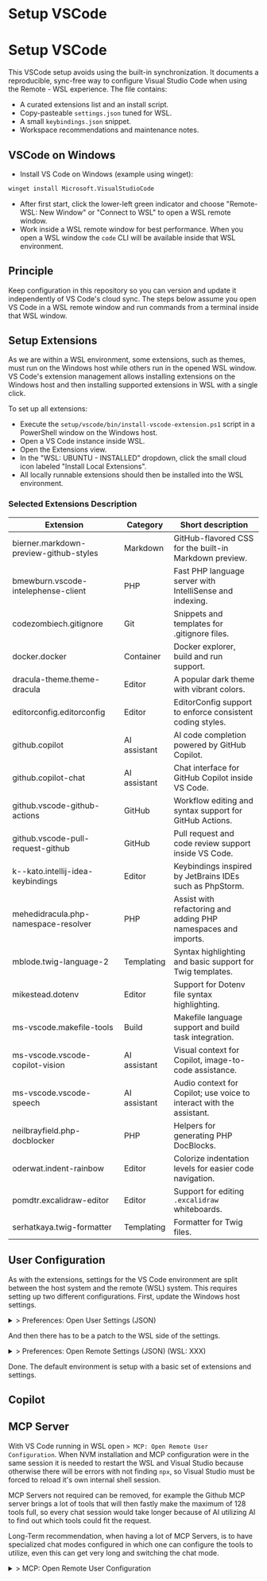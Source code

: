 # Setup VSCode
# Setup VSCode

This VSCode setup avoids using the built-in synchronization. It documents a reproducible, sync-free way to configure Visual Studio Code when using the Remote - WSL experience. The file contains:

- A curated extensions list and an install script.
- Copy-pasteable `settings.json` tuned for WSL.
- A small `keybindings.json` snippet.
- Workspace recommendations and maintenance notes.

## VSCode on Windows

- Install VS Code on Windows (example using winget):

```bash
winget install Microsoft.VisualStudioCode
```

- After first start, click the lower-left green indicator and choose "Remote-WSL: New Window" or "Connect to WSL" to open a WSL remote window.
- Work inside a WSL remote window for best performance. When you open a WSL window the `code` CLI will be available inside that WSL environment.

## Principle

Keep configuration in this repository so you can version and update it independently of VS Code's cloud sync. The steps below assume you open VS Code in a WSL remote window and run commands from a terminal inside that WSL window.

## Setup Extensions

As we are within a WSL environment, some extensions, such as themes, must run on the Windows host while others run in the opened WSL window. VS Code's extension management allows installing extensions on the Windows host and then installing supported extensions in WSL with a single click.

To set up all extensions:

 - Execute the `setup/vscode/bin/install-vscode-extension.ps1` script in a PowerShell window on the Windows host.
 - Open a VS Code instance inside WSL.
 - Open the Extensions view.
 - In the "WSL: UBUNTU - INSTALLED" dropdown, click the small cloud icon labeled "Install Local Extensions".
 - All locally runnable extensions should then be installed into the WSL environment.

### Selected Extensions Description

| Extension                              | Category     | Short description                                              |
| -------------------------------------- | ------------ | -------------------------------------------------------------- |
| bierner.markdown-preview-github-styles | Markdown     | GitHub-flavored CSS for the built-in Markdown preview.         |
| bmewburn.vscode-intelephense-client    | PHP          | Fast PHP language server with IntelliSense and indexing.       |
| codezombiech.gitignore                 | Git          | Snippets and templates for .gitignore files.                   |
| docker.docker                          | Container    | Docker explorer, build and run support.                        |
| dracula-theme.theme-dracula            | Editor       | A popular dark theme with vibrant colors.                      |
| editorconfig.editorconfig              | Editor       | EditorConfig support to enforce consistent coding styles.      |
| github.copilot                         | AI assistant | AI code completion powered by GitHub Copilot.                  |
| github.copilot-chat                    | AI assistant | Chat interface for GitHub Copilot inside VS Code.              |
| github.vscode-github-actions           | GitHub       | Workflow editing and syntax support for GitHub Actions.        |
| github.vscode-pull-request-github      | GitHub       | Pull request and code review support inside VS Code.           |
| k--kato.intellij-idea-keybindings      | Editor       | Keybindings inspired by JetBrains IDEs such as PhpStorm.       |
| mehedidracula.php-namespace-resolver   | PHP          | Assist with refactoring and adding PHP namespaces and imports. |
| mblode.twig-language-2                 | Templating   | Syntax highlighting and basic support for Twig templates.      |
| mikestead.dotenv                       | Editor       | Support for Dotenv file syntax highlighting.                   |
| ms-vscode.makefile-tools               | Build        | Makefile language support and build task integration.         |
| ms-vscode.vscode-copilot-vision        | AI assistant | Visual context for Copilot, image-to-code assistance.          |
| ms-vscode.vscode-speech                | AI assistant | Audio context for Copilot; use voice to interact with the assistant. |
| neilbrayfield.php-docblocker           | PHP          | Helpers for generating PHP DocBlocks.                          |
| oderwat.indent-rainbow                 | Editor       | Colorize indentation levels for easier code navigation.        |
| pomdtr.excalidraw-editor               | Editor       | Support for editing `.excalidraw` whiteboards.                 |
| serhatkaya.twig-formatter              | Templating   | Formatter for Twig files.                                      |


## User Configuration

As with the extensions, settings for the VS Code environment are split between the host system and the remote (WSL) system. This requires setting up two different configurations. First, update the Windows host settings.

<details>
<summary>> Preferences: Open User Settings (JSON)</summary>

```json
{
    "workbench.colorTheme": "Dracula Theme",
	"files.autoSave": "afterDelay",

	"docker.extension.enableComposeLanguageServer": true,
	"git.blame.editorDecoration.enabled": true,

    "chat.agent.maxRequests": 250,
	"github.copilot.enable": {"*": true},
    "github.copilot.chat.setupTests.enabled": false,
    "github.copilot.nextEditSuggestions.enabled": true,
    "github.copilot.selectedCompletionModel": "gpt-4o-copilot",
    "github.copilot.chat.codesearch.enabled": true,
	"chat.mcp.autostart": "newAndOutdated",

    "chat.tools.terminal.autoApprove": {
        "composer": true,
        "curl": true,
        "docker compose": true,
        "vendor/bin/rector": true,
        "vendor/bin/phpcs": true
    }
}
```

</details>

And then there has to be a patch to the WSL side of the settings.

<details>
<summary>> Preferences: Open Remote Settings (JSON) (WSL: XXX)</summary>

```json
{
    "github.copilot.chat.codesearch.enabled": true,
    "terminal.integrated.profiles.linux": {
        "bash": {
            "path": "bash",
            "args": ["-c", "source ~/.bashrc; exec bash"]
        },
    },
    "terminal.integrated.defaultProfile.linux": "bash"
}
```

</details>

Done. The default environment is setup with a basic set of extensions and settings.

## Copilot

## MCP Server

With VS Code running in WSL open `> MCP: Open Remote User Configuration`. When NVM installation and MCP configuration were in the same session it is needed to restart the WSL and Visual Studio because otherwise there will be errors with not finding `npx`, so Visual Studio must be forced to reload it's own internal shell session.

MCP Servers not required can be removed, for example the Github MCP server brings a lot of tools that will then fastly make the maximum of 128 tools full, so every chat session would take longer because of AI utilizing AI to find out which tools could fit the request.

Long-Term recommendation, when having a lot of MCP Servers, is to have specialized chat modes configured in which one can configure the tools to utilize, even this can get very long and switching the chat mode.

<details>
<summary>> MCP: Open Remote User Configuration</summary>

```json
{
  "servers": {
    "playwright": {
      "type": "stdio",
      "command": "npx",
      "args": [
        "@playwright/mcp@latest",
        "--ignore-https-errors"
      ]
    },
    "context7": {
      "type": "stdio",
      "command": "npx",
      "args": [
        "-y",
        "@upstash/context7-mcp"
      ]
    },
    "git-mcp-server": {
      "command": "npx",
      "args": [
        "@cyanheads/git-mcp-server"
      ],
      "env": {
        "MCP_LOG_LEVEL": "info",
        "GIT_SIGN_COMMITS": "true"
      }
    },
	"notion": {
		"command": "npx",
		"args": [
			"-y",
			"mcp-remote",
			"https://mcp.notion.com/mcp"
		]
	},
	"atlassian": {
		"command": "npx",
		"args": ["-y", "mcp-remote", "https://mcp.atlassian.com/v1/sse"]
	},
	"github": {
		"type": "http",
		"url": "https://api.githubcopilot.com/mcp/"
	}
  }
}

</details>

## Instructions & ChatModes

All Copiloit related files are living within the Windows environment.
As such you can C&P the `user` subdirectory of this file directly to
`%APPDATA%\Code\User` in the windows explorer.

